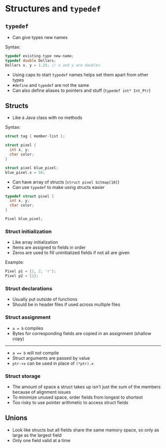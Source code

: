 # Structures and `typedef`

## `typedef`

- Can give types new names

Syntax:

```c
typedef existing-type new-name;
typedef double Dollars;
Dollars x, y = 1.25; // x and y are doubles
```

- Using caps to start `typedef` names helps set them apart from other types
- `#define` and `typedef` are not the same
- Can also define aliases to pointers and stuff (`typedef int* Int_Ptr`)

## Structs

- Like a Java class with no methods

Syntax:

```c
struct tag { member-list };

struct pixel {
  int x, y;
  char color;
}

struct pixel blue_pixel;
blue_pixel.x = 50;
```

- Can have array of structs (`struct pixel bitmap[10]`)
- Can use `typedef` to make using structs easier

```c
typedef struct pixel {
  int x, y;
  char color;
}

Pixel blue_pixel;
```

### Struct initialization

- Like array initialization
- Items are assigned to fields in order
- Zeros are used to fill uninitialized fields if not all are given

Example:

```c
Pixel p1 = {1, 2, 'r'};
Pixel p2 = {1};
```

### Struct declarations

- Usually put outside of functions
- Should be in header files if used across multiple files

### Struct assignment

- `a = b` compiles
- Bytes for corresponding fields are copied in an assignment (shallow copy)

---

- `a == b` will not compile
- Struct arguments are passed by value
- `ptr->x` can be used in place of `(*ptr).x`

### Struct storage

- The amount of space a struct takes up isn't just the sum of the members because of alignment issues
- To minimize unused space, order fields from longest to shortest
- Too risky to use pointer arithmetic to access struct fields

## Unions

- Look like structs but all fields share the same memory space, so only as large as the largest field
- Only one field valid at a time

